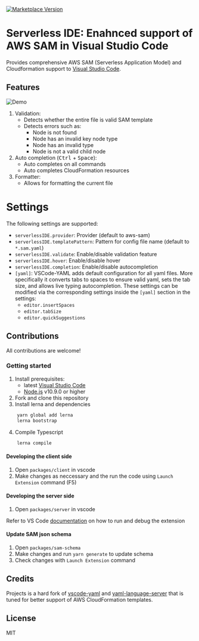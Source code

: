 [![Marketplace Version](https://vsmarketplacebadge.apphb.com/version/ThreadHeap.serverless-ide-vscode.svg 'Current Release')](https://marketplace.visualstudio.com/items?itemName=ThreadHeap.serverless-ide-vscode)

# Serverless IDE: Enahnced support of AWS SAM in Visual Studio Code

Provides comprehensive AWS SAM (Serverless Application Model) and Cloudformation support to [Visual Studio Code](https://code.visualstudio.com/).

## Features

![Demo](https://raw.githubusercontent.com/threadheap/serverless-ide-vscode/master/packages/vscode/demo/demo.gif)

1. Validation:
    - Detects whether the entire file is valid SAM template
    - Detects errors such as:
        - Node is not found
        - Node has an invalid key node type
        - Node has an invalid type
        - Node is not a valid child node
2. Auto completion (<kbd>Ctrl</kbd> + <kbd>Space</kbd>):
    - Auto completes on all commands
    - Auto completes CloudFormation resources
3. Formatter:
    - Allows for formatting the current file

# Settings

The following settings are supported:

-   `serverlessIDE.provider`: Provider (default to aws-sam)
-   `serverlessIDE.templatePattern`: Pattern for config file name (default to `*.sam.yaml`)
-   `serverlessIDE.validate`: Enable/disable validation feature
-   `serverlessIDE.hover`: Enable/disable hover
-   `serverlessIDE.completion`: Enable/disable autocompletion
-   `[yaml]`: VSCode-YAML adds default configuration for all yaml files. More specifically it converts tabs to spaces to ensure valid yaml, sets the tab size, and allows live typing autocompletion. These settings can be modified via the corresponding settings inside the `[yaml]` section in the settings:
    -   `editor.insertSpaces`
    -   `editor.tabSize`
    -   `editor.quickSuggestions`

## Contributions

All contributions are welcome!

### Getting started

1. Install prerequisites:
    - latest [Visual Studio Code](https://code.visualstudio.com/)
    - [Node.js](https://nodejs.org/) v10.9.0 or higher
2. Fork and clone this repository
3. Install lerna and dependencies

```sh
    yarn global add lerna
    lerna bootstrap
```

4. Compile Typescript

```sh
    lerna compile
```

#### Developing the client side

1. Open `packages/client` in vscode
2. Make changes as neccessary and the run the code using `Launch Extension` command (F5)

#### Developing the server side

1. Open `packages/server` in vscode

Refer to VS Code [documentation](https://code.visualstudio.com/docs/extensions/debugging-extensions) on how to run and debug the extension

#### Update SAM json schema

1. Open `packages/sam-schema`
2. Make changes and run `yarn generate` to update schema
3. Check changes with `Launch Extension` command

## Credits

Projects is a hard fork of [vscode-yaml](https://github.com/redhat-developer/vscode-yaml)
and [yaml-language-server](https://github.com/redhat-developer/yaml-language-server) that is
tuned for better support of AWS CloudFormation templates.

## License

MIT
